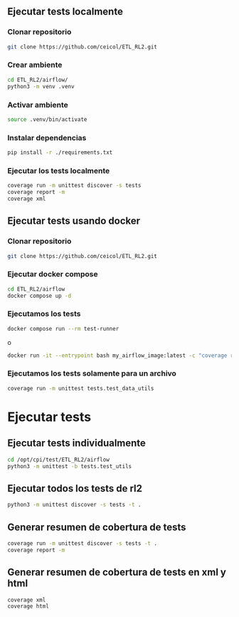 ## Ejecutar tests localmente

### Clonar repositorio

```bash
git clone https://github.com/ceicol/ETL_RL2.git
```

### Crear ambiente

```bash
cd ETL_RL2/airflow/
python3 -m venv .venv
```

### Activar ambiente

```bash
source .venv/bin/activate
```

### Instalar dependencias

```bash
pip install -r ./requirements.txt
```

### Ejecutar los tests localmente

```bash
coverage run -m unittest discover -s tests
coverage report -m
coverage xml
```

## Ejecutar tests usando docker

### Clonar repositorio

```bash
git clone https://github.com/ceicol/ETL_RL2.git
```

###  Ejecutar docker compose

```bash
cd ETL_RL2/airflow
docker compose up -d
```

### Ejecutamos los tests

```bash
docker compose run --rm test-runner
```

o

```bash
docker run -it --entrypoint bash my_airflow_image:latest -c "coverage run -m unittest discover -s /app/tests && coverage report -m && coverage xml && echo 'Tests finalizados.'"
```

### Ejecutamos los tests solamente para un archivo

```bash
coverage run -m unittest tests.test_data_utils
```



# Ejecutar tests

## Ejecutar tests individualmente
```bash
cd /opt/cpi/test/ETL_RL2/airflow
python3 -m unittest -b tests.test_utils
```
## Ejecutar todos los tests de rl2
```bash
python3 -m unittest discover -s tests -t .
```

## Generar resumen de cobertura de tests
```bash
coverage run -m unittest discover -s tests -t .
coverage report -m
```
## Generar resumen de cobertura de tests en xml y html
```bash
coverage xml
coverage html
```